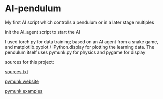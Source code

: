 # AI-pendulum
My first AI script which controlls a pendulum or in a later stage multiples

init the AI_agent script to start the AI

I used torch.py for data training; based on an AI agent from a snake game,
and matplotlib.pyplot / IPython.display for plotting the learning data.
The pendulum itself uses pymunk.py for physics and pygame for display
    
sources for this project:

[sources.txt](./sources.txt)

[pymunk website](http://www.pymunk.org/en/latest/index.html)

[pymunk examples](https://github.com/viblo/pymunk/tree/master/examples)
